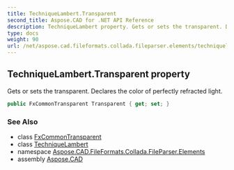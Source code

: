 ```yaml
---
title: TechniqueLambert.Transparent
second_title: Aspose.CAD for .NET API Reference
description: TechniqueLambert property. Gets or sets the transparent. Declares the color of perfectly refracted light
type: docs
weight: 90
url: /net/aspose.cad.fileformats.collada.fileparser.elements/techniquelambert/transparent/
---
```

## TechniqueLambert.Transparent property

Gets or sets the transparent. Declares the color of perfectly refracted light.

```csharp
public FxCommonTransparent Transparent { get; set; }
```

### See Also

* class [FxCommonTransparent](../../fxcommontransparent/)
* class [TechniqueLambert](../)
* namespace [Aspose.CAD.FileFormats.Collada.FileParser.Elements](../../techniquelambert/)
* assembly [Aspose.CAD](../../../)


